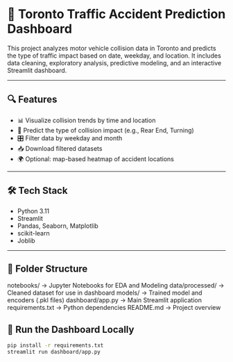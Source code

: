# 🚦 Toronto Traffic Accident Prediction Dashboard

This project analyzes motor vehicle collision data in Toronto and predicts the type of traffic impact based on date, weekday, and location. It includes data cleaning, exploratory analysis, predictive modeling, and an interactive Streamlit dashboard.

---

## 🔍 Features

- 📊 Visualize collision trends by time and location
- 🧠 Predict the type of collision impact (e.g., Rear End, Turning)
- 🎛️ Filter data by weekday and month
- 📥 Download filtered datasets
- 🌍 Optional: map-based heatmap of accident locations

---

## 🛠 Tech Stack

- Python 3.11
- Streamlit
- Pandas, Seaborn, Matplotlib
- scikit-learn
- Joblib

---

## 📂 Folder Structure

notebooks/ → Jupyter Notebooks for EDA and Modeling
data/processed/ → Cleaned dataset for use in dashboard
models/ → Trained model and encoders (.pkl files)
dashboard/app.py → Main Streamlit application
requirements.txt → Python dependencies
README.md → Project overview

## 🚀 Run the Dashboard Locally

```bash
pip install -r requirements.txt
streamlit run dashboard/app.py

